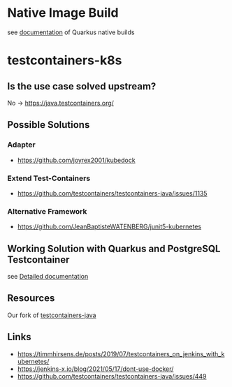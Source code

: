 # Native Image Build

see [documentation](examples/QuarkusNativeBuilds.md) of Quarkus native builds

# testcontainers-k8s

## Is the use case solved upstream?
No  -> https://java.testcontainers.org/

## Possible Solutions

### Adapter

* https://github.com/joyrex2001/kubedock

### Extend Test-Containers

* https://github.com/testcontainers/testcontainers-java/issues/1135


### Alternative Framework

* https://github.com/JeanBaptisteWATENBERG/junit5-kubernetes

## Working Solution with Quarkus and PostgreSQL Testcontainer

see [Detailed documentation](examples/PostgreSQLTestcontainer.md)

## Resources

Our fork of [testcontainers-java](https://github.com/baloise-incubator/testcontainers-java)

## Links

- https://timmhirsens.de/posts/2019/07/testcontainers_on_jenkins_with_kubernetes/
- https://jenkins-x.io/blog/2021/05/17/dont-use-docker/
- https://github.com/testcontainers/testcontainers-java/issues/449 
